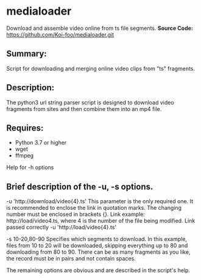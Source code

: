 # medialoader
Download and assemble video online from ts file segments.
**Source Code:** https://github.com/Koi-foo/medialoader.git

## Summary:
Script for downloading and merging online video clips from "ts" fragments.

## Description:
The python3 url string parser script is designed to download video fragments from sites and then combine them into an mp4 file.

## Requires:
* Python 3.7 or higher
* wget
* ffmpeg

Help for -h options
## Brief description of the -u, -s options.
-u 'http://download/video{4}.ts'
This parameter is the only required one. It is recommended to enclose the link in quotation marks. The changing number must be enclosed in brackets {}. Link example: http://load/video4.ts, where 4 is the number of the file being modified. Link passed correctly -u 'http://load/video{4}.ts'

-s 10-20,80-90
Specifies which segments to download. In this example, files from 10 to 20 will be downloaded, skipping everything up to 80 and downloading from 80 to 90. There can be as many fragments as you like, the record must be in pairs and not contain spaces.

The remaining options are obvious and are described in the script's help.
